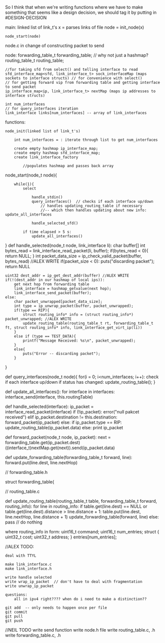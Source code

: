 So I think that when we're writing functions where we have to make something that
seems like a design decision, we should tag it by putting in #DESIGN-DECISION

main:
	linked list of link_t's x = parses links of file
	node = init_node(x)
	
	node_start(node)
	

node.c in change of constructing packet to send

node:
	forwarding_table_t forwarding_table; // why not just a hashmap?
	routing_table_t routing_table;
	
	//for taking sfd from select() and telling interface to read
	sfd_interface_map<sfd, link_interface_t> sock_interfaceMap (maps sockets to interface structs) // for convenience with select()
	// for getting forward vip from forwarding table and getting interface to send packet
	ip_interface_map<ip, link_interface_t> nextMap (maps ip addresses to interface structs)

	int num_interfaces
	// for query_interfaces iteration
	link_interface links[num_interfaces] -- array of link_interfaces
	

functions:

	node_init(linked list of link_t's)
	
		int num_interfaces = : iterate through list to get num_interfaces
	
		create empty hashmap ip_interface_map;
		create empty hashmap sfd_interface_map;
		create link_interface_factory
		
			//populates hashmap and passes back array

node_start(node_t node){
	
		while(1){
			select
			
				handle_stdin()
				query_interfaces()  // checks if each interface up/down
					// handles updating_routing_table if necessary 
					//-- which then handles updating about new info: update_all_interfaces
			
				handle_selected_sfd()
			
			if time elapsed > 5 s:
				update_all_interfaces()
				
		
}
def handle_selected(node_t node, link_interface li):
	char buffer[]
	int bytes_read = link_interface_read_packet(li, buffer);
	if(bytes_read < 0){
		return NULL;
	}
	int packet_data_size = ip_check_valid_packet(buffer, bytes_read) //ALEX WRITE
		if(packet_size < 0):
			puts("discarding packet");
			return NULL
			
	uint32 dest_addr = ip_get_dest_addr(buffer) //ALEX WRITE
	if(!(dest_addr in our hashmap of local ips)):
		get next hop from forwarding table
		link_interface = hashmap_getvalue(next hop);
		link_interface_send_packet(buffer);
	else:
		char packet_unwrapped[packet_data_size];
		int type = ip_unwrap_packet(buffer, packet_unwrapped);
		if(type == RIP){
			struct routing_info* info = (struct routing_info*) packet_unwrapped; //ALEX WRITE
			update_routing_table(routing_table_t rt, forwarding_table_t ft, struct routing_info* info, link_interface_get_virt_ip(li))
		}
		else if (type == TEST_DATA){
			printf("Message Received: %s\n", packet_unwrapped);
		}
		else{
			puts("Error -- discarding packet");
		}
}

def query_interfaces(node_t node){
	for(i = 0; i<num_interfaces; i++):
		check if each interface up/down
			if status has changed:
				update_routing_table();
}

def update_all_interfaces():
	for interface in interfaces:
		interface_send(interface, this.routingTable)
		
def handle_selected(interface):
	ip_packet = interface_read_packet(interface)
	if (!ip_packet):
		error("null pakcet received")
	elif ip_packet.destination != this.destination:
		forward_packet(ip_packet)
	else:
		if ip_packet.type == RIP:
			update_routing_table(ip_packet.data)
		else:
			print ip_packet
			
def forward_packet(node_t node, ip_packet):
	next = forwarding_table.get(ip_packet.dest)
	((interface_t)nextMap.get(next)).send(ip_packet.data)

			
def update_forwarding_table(forwarding_table_t forward, line):
	forward.put(line.dest, line.nextHop)
	
// forwarding_table.h

struct forwarding_table{


// routing_table.c

def update_routing_table(routing_table_t table, forwarding_table_t forward, routing_info):
	for line in routing_info:
		if table.get(line.dest) == NULL or table.get(line.dest).distance > line.distance + 1:
			table.put(line.dest, line.nextHop, line.distance + 1)
			update_forwarding_table(forward, line)
		else:
			pass // do nothing

where routing_info in form:
uint16_t command;
uint16_t num_entries;
struct {
uint32_t cost;
uint32_t address;
} entries[num_entries];
	

//ALEX TODO:

	deal with TTYL

	make link_interface.c
	make link_interface.h

	write handle selected
	write wrap_ip_packet  // don't have to deal with fragmentation
	write unwrap_ip_packet
	
	questions:
		all in ipv4 right???? when do i need to make a distinction??
	
	git add  -- only needs to happen once per file
	git commit
	git pull
	git push
	
//NEIL TODO
	write send function
	write node.h file
	write routing_table.c, .h
	write forwarding_table.c, .h
	
